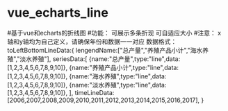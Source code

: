 # vue_echarts_line
#基于vue和echarts的折线图
#功能：
	可展示多条折现
	可自适应大小
#注意：
	x轴和y轴均为自己定义，请确保年份和数据一一对应
数据格式：
toLeftBottomLineData:{
lengendName:["总产量","养殖产品小计","海水养殖","淡水养殖"],
seriesData:[
{name:"总产量",type:"line",data:[1,2,3,4,5,6,7,8,9,10]},
{name:"养殖产品小计",type:"line",data:[1,2,3,4,5,6,7,8,9,10]},
{name:"海水养殖",type:"line",data:[1,2,3,4,5,6,7,8,9,10]},
{name:"淡水养殖",type:"line",data:[1,2,3,4,5,6,7,8,9,10]},
],
timeLineData:[2006,2007,2008,2009,2010,2011,2012,2013,2014,2015,2016,2017],
}
